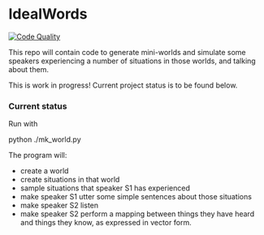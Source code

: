 # IdealWords
[![Code Quality][quality-image]][quality-url]


This repo will contain code to generate mini-worlds and simulate some speakers
experiencing a number of situations in those worlds, and talking about them.

This is work in progress! Current project status is to be found below.

### Current status

Run with

python ./mk_world.py

The program will:

*    create a world
*    create situations in that world
*    sample situations that speaker S1 has experienced
*    make speaker S1 utter some simple sentences about those situations
*    make speaker S2 listen
*    make speaker S2 perform a mapping between things they have heard and things they know, as expressed in vector form.


[quality-image]:https://img.shields.io/codeclimate/github/minimalparts/IdealWords.svg?style=flat-square
[quality-url]:https://codeclimate.com/github/minimalparts/IdealWords
